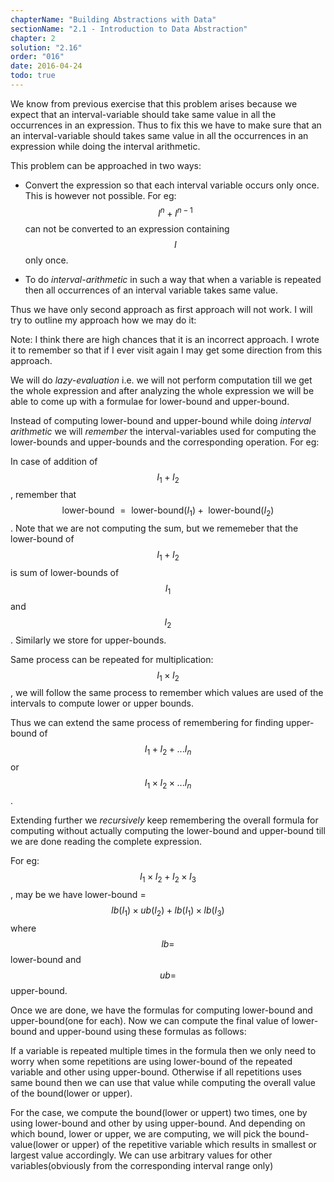 ```yaml
---
chapterName: "Building Abstractions with Data"
sectionName: "2.1 - Introduction to Data Abstraction"
chapter: 2
solution: "2.16"
order: "016"
date: 2016-04-24
todo: true
---
```


We know from previous exercise that this problem arises because we expect that an interval-variable should take same value in all
the occurrences in an expression. Thus to fix this we have to make sure that an an interval-variable should takes same value in all
the occurrences in an expression while doing the interval arithmetic.

This problem can be approached in two ways:

- Convert the expression so that each interval variable occurs only once. This is however not possible. For eg: $$ I^n + I^{n-1} $$
  can not be converted to an expression containing $$ I $$ only once.
  
- To do *interval-arithmetic* in such a way that when a variable is repeated then all occurrences of an interval variable takes same
   value. 
   
Thus we have only second approach as first approach will not work. I will try to outline my approach how we may do it:

Note: I think there are high chances that it is an incorrect approach. I wrote it to remember so that if I  ever visit again I may get
some direction from this approach.

We will do *lazy-evaluation* i.e. we will not perform computation till we get the whole expression and after analyzing the whole expression
we will be able to come up with a formulae for lower-bound and upper-bound.

Instead of computing lower-bound and upper-bound while doing *interval arithmetic* we will *remember* the interval-variables used for
computing the lower-bounds and upper-bounds and the corresponding operation. For eg:
        
In case of addition of $$ I_1 + I_2 $$, remember that $$ \text{ lower-bound } = \text{ lower-bound}( I_1 ) + \text{ lower-bound}(I_2) $$.
Note that we are not computing the sum, but we rememeber that the lower-bound of $$ I_1 + I_2 $$ is sum of lower-bounds of $$ I_1 $$ and $$ I_2 $$.
Similarly we store for upper-bounds.

Same process can be repeated for multiplication: $$ I_1 \times I_2 $$, we will follow the same process to remember which values are used
of the intervals to compute lower or upper bounds.

Thus we can extend the same process of remembering for finding upper-bound of $$ I_1 + I_2 + ... I_n $$ or $$ I_1 \times I_2 \times ... I_n $$.
 
Extending further we *recursively* keep remembering the overall formula for computing without actually computing the lower-bound and upper-bound till
we are done reading the complete expression.

For eg: $$ I_1 \times I_2 + I_2 \times I_3 $$, may be we have lower-bound = $$ lb(I_1) \times ub(I_2) + lb(I_1) \times lb(I_3) $$ where
 $$ lb = $$ lower-bound and $$ ub = $$ upper-bound.

Once we are done, we have the formulas for computing lower-bound and upper-bound(one for each). Now we can compute the final value of lower-bound and
upper-bound using these formulas as follows:

If a variable is repeated multiple times in the formula then we only need to worry when some repetitions are using lower-bound of the
repeated variable and other using upper-bound. Otherwise if all repetitions uses same bound then we can use that value while computing the
overall value of the bound(lower or upper).

For the case, we compute the bound(lower or uppert) two times, one by using lower-bound and other by using upper-bound. And depending on
 which bound, lower or upper, we are computing, we will pick the bound-value(lower or upper) of the repetitive variable which results in
 smallest or largest value accordingly. We can use arbitrary values for other variables(obviously from the corresponding interval range only) 

          
    
   